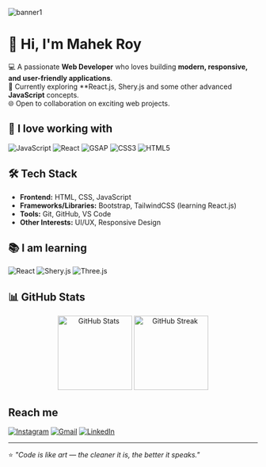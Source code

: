 ![banner1](https://github.com/user-attachments/assets/e8b96896-8432-4d48-a5f5-d0b4c99b2dad)

# 👋 Hi, I'm Mahek Roy  

💻 A passionate **Web Developer** who loves building **modern, responsive, and user-friendly applications**.  
🚀 Currently exploring **React.js, Shery.js and some other advanced **JavaScript** concepts.  
🌐 Open to collaboration on exciting web projects.  

## 💖 I love working with

![JavaScript](https://img.shields.io/badge/JavaScript-F7DF1E?style=for-the-badge&logo=javascript&logoColor=black)
![React](https://img.shields.io/badge/React-61DAFB?style=for-the-badge&logo=react&logoColor=black)
![GSAP](https://img.shields.io/badge/GSAP-88CE02?style=for-the-badge&logo=greensock&logoColor=white)
![CSS3](https://img.shields.io/badge/CSS3-1572B6?style=for-the-badge&logo=css3&logoColor=white)
![HTML5](https://img.shields.io/badge/HTML5-E34F26?style=for-the-badge&logo=html5&logoColor=white)

## 🛠 Tech Stack  
- **Frontend:** HTML, CSS, JavaScript  
- **Frameworks/Libraries:** Bootstrap, TailwindCSS (learning React.js)  
- **Tools:** Git, GitHub, VS Code  
- **Other Interests:** UI/UX, Responsive Design  

## 📚 I am learning

![React](https://img.shields.io/badge/React-61DAFB?style=for-the-badge&logo=react&logoColor=black)
![Shery.js](https://img.shields.io/badge/Shery.js-FF6F61?style=for-the-badge&logoColor=white)
![Three.js](https://img.shields.io/badge/Three.js-000000?style=for-the-badge&logo=three.js&logoColor=white)

## 📊 GitHub Stats  
<p align="center">
  <img src="https://github-readme-stats.vercel.app/api?username=Dev-Mahek&show_icons=true&theme=tokyonight" alt="GitHub Stats" height="150"/>
  <img src="https://github-readme-streak-stats.herokuapp.com?user=Dev-Mahek&theme=tokyonight&date_format=M%20j%5B%2C%20Y%5D" alt="GitHub Streak" height="150"/>
</p>  

## Reach me

[![Instagram](https://img.shields.io/badge/Instagram-@dev_mahek_-E4405F?style=for-the-badge&logo=instagram&logoColor=white)](https://www.instagram.com/dev_mahek_)
[![Gmail](https://img.shields.io/badge/Gmail-Mahek@gmail.com-red?style=for-the-badge&logo=gmail&logoColor=white)](mailto:your_email@gmail.com)
[![LinkedIn](https://img.shields.io/badge/LinkedIn-Mahek-blue?style=for-the-badge&logo=linkedin&logoColor=white)](https://www.linkedin.com/in/your-linkedin)

---

⭐️ *"Code is like art — the cleaner it is, the better it speaks."*  

